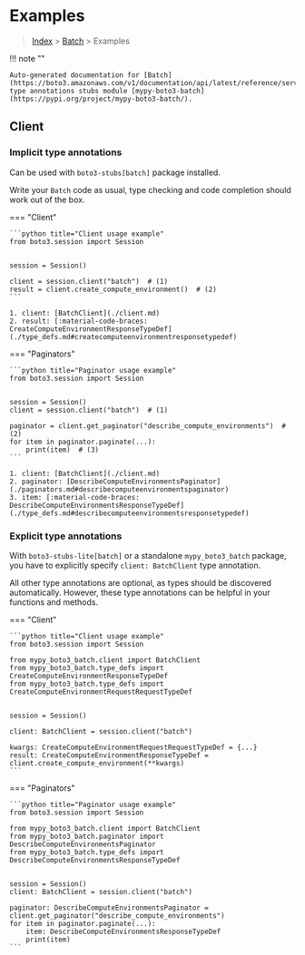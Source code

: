 # Examples

> [Index](../README.md) > [Batch](./README.md) > Examples

!!! note ""

    Auto-generated documentation for [Batch](https://boto3.amazonaws.com/v1/documentation/api/latest/reference/services/batch.html#Batch)
    type annotations stubs module [mypy-boto3-batch](https://pypi.org/project/mypy-boto3-batch/).

## Client

### Implicit type annotations

Can be used with `boto3-stubs[batch]` package installed.

Write your `Batch` code as usual,
type checking and code completion should work out of the box.


=== "Client"

    ```python title="Client usage example"
    from boto3.session import Session


    session = Session()

    client = session.client("batch")  # (1)
    result = client.create_compute_environment()  # (2)
    ```

    1. client: [BatchClient](./client.md)
    2. result: [:material-code-braces: CreateComputeEnvironmentResponseTypeDef](./type_defs.md#createcomputeenvironmentresponsetypedef) 



=== "Paginators"

    ```python title="Paginator usage example"
    from boto3.session import Session


    session = Session()
    client = session.client("batch")  # (1)

    paginator = client.get_paginator("describe_compute_environments")  # (2)
    for item in paginator.paginate(...):
        print(item)  # (3)
    ```

    1. client: [BatchClient](./client.md)
    2. paginator: [DescribeComputeEnvironmentsPaginator](./paginators.md#describecomputeenvironmentspaginator)
    3. item: [:material-code-braces: DescribeComputeEnvironmentsResponseTypeDef](./type_defs.md#describecomputeenvironmentsresponsetypedef) 




### Explicit type annotations

With `boto3-stubs-lite[batch]`
or a standalone `mypy_boto3_batch` package, you have to explicitly specify `client: BatchClient` type annotation.

All other type annotations are optional, as types should be discovered automatically.
However, these type annotations can be helpful in your functions and methods.


=== "Client"

    ```python title="Client usage example"
    from boto3.session import Session

    from mypy_boto3_batch.client import BatchClient
    from mypy_boto3_batch.type_defs import CreateComputeEnvironmentResponseTypeDef
    from mypy_boto3_batch.type_defs import CreateComputeEnvironmentRequestRequestTypeDef


    session = Session()

    client: BatchClient = session.client("batch")

    kwargs: CreateComputeEnvironmentRequestRequestTypeDef = {...}
    result: CreateComputeEnvironmentResponseTypeDef = client.create_compute_environment(**kwargs)
    ```



=== "Paginators"

    ```python title="Paginator usage example"
    from boto3.session import Session

    from mypy_boto3_batch.client import BatchClient
    from mypy_boto3_batch.paginator import DescribeComputeEnvironmentsPaginator
    from mypy_boto3_batch.type_defs import DescribeComputeEnvironmentsResponseTypeDef


    session = Session()
    client: BatchClient = session.client("batch")

    paginator: DescribeComputeEnvironmentsPaginator = client.get_paginator("describe_compute_environments")
    for item in paginator.paginate(...):
        item: DescribeComputeEnvironmentsResponseTypeDef
        print(item)
    ```





